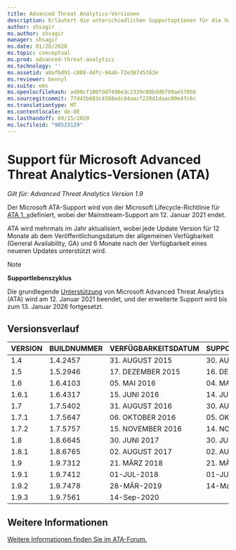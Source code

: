 ```yaml
---
title: Advanced Threat Analytics-Versionen
description: Erläutert die unterschiedlichen Supportoptionen für die Versionen von Microsoft Advanced Threat Analytics (ATA).
author: shsagir
ms.author: shsagir
manager: shsagir
ms.date: 01/26/2020
ms.topic: conceptual
ms.prod: advanced-threat-analytics
ms.technology: ''
ms.assetid: a8afbd91-c888-4dfc-94ab-72e38745163e
ms.reviewer: bennyl
ms.suite: ems
ms.openlocfilehash: ad00cf100fdd7496e3c2339c08bdd6f99ae57056
ms.sourcegitcommit: 77d43b683c4588edc84aacf220d1daac00e47c6c
ms.translationtype: MT
ms.contentlocale: de-DE
ms.lasthandoff: 09/15/2020
ms.locfileid: "90523129"
---
```

# <a name="support-for-microsoft-advanced-threat-analytics-ata-versions"></a>Support für Microsoft Advanced Threat Analytics-Versionen (ATA)

*Gilt für: Advanced Threat Analytics Version 1.9*

Der Microsoft ATA-Support wird von der Microsoft Lifecycle-Richtlinie für [ATA 1. x](https://support.microsoft.com/lifecycle/search?alpha=Advanced%20Threat%20Analytics%201.X)definiert, wobei der Mainstream-Support am 12. Januar 2021 endet.

ATA wird mehrmals im Jahr aktualisiert, wobei jede Update Version für 12 Monate ab dem Veröffentlichungsdatum der allgemeinen Verfügbarkeit (General Availability, GA) und 6 Monate nach der Verfügbarkeit eines neueren Updates unterstützt wird.

> [!NOTE]
> **Supportlebenszyklus**
>
> Die grundlegende [Unterstützung](https://support.microsoft.com/lifecycle/search?alpha=Advanced%20Threat%20Analytics) von Microsoft Advanced Threat Analytics (ATA) wird am 12. Januar 2021 beendet, und der erweiterte Support wird bis zum 13. Januar 2026 fortgesetzt.

## <a name="version-history"></a>Versionsverlauf

|VERSION|BUILDNUMMER|VERFÜGBARKEITSDATUM|SUPPORTENDDATUM|
|----|----|----|----|
|1.4|1.4.2457|31. AUGUST 2015|30. AUGUST 2016|
|1.5|1.5.2946|17. DEZEMBER 2015|16. DEZEMBER 2016|
|1.6|1.6.4103|05. MAI 2016|04. MAI 2017|
|1.6.1|1.6.4317|15. JUNI 2016|14. JUNI 2017|
|1.7|1.7.5402|31. AUGUST 2016|30. AUGUST 2017|
|1.7.1|1.7.5647|06. OKTOBER 2016|05. OKTOBER 2017|
|1.7.2|1.7.5757|15. NOVEMBER 2016|14. NOVEMBER 2017|
|1.8|1.8.6645|30. JUNI 2017|30. JUNI 2018|
|1.8.1|1.8.6765|02. AUGUST 2017|02. AUGUST 2018|
|1.9|1.9.7312|21. MÄRZ 2018|21. MÄRZ 2019|
|1.9.1|1.9.7412|01-JUL-2018|01-JUL-2019|
|1.9.2|1.9.7478|28-MÄR-2019|14-Mar-2021|
|1.9.3|1.9.7561|14-Sep-2020||

## <a name="see-also"></a>Weitere Informationen

[Weitere Informationen finden Sie im ATA-Forum.](https://social.technet.microsoft.com/Forums/security/home?forum=mata)

